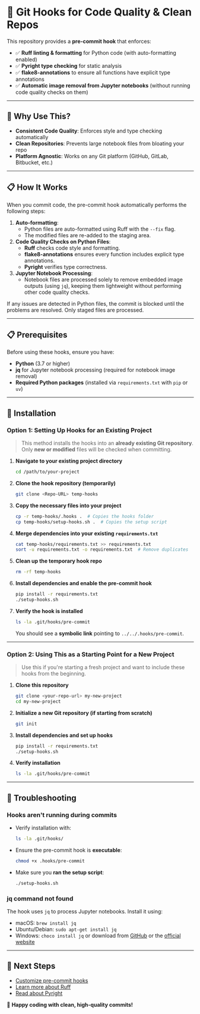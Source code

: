 # **🚀 Git Hooks for Code Quality & Clean Repos**

This repository provides a **pre-commit hook** that enforces:
- ✅ **Ruff linting & formatting** for Python code (with auto-formatting enabled)
- ✅ **Pyright type checking** for static analysis
- ✅ **flake8-annotations** to ensure all functions have explicit type annotations
- ✅ **Automatic image removal from Jupyter notebooks** (without running code quality checks on them)


---

## **📌 Why Use This?**
- **Consistent Code Quality**: Enforces style and type checking automatically  
- **Clean Repositories**: Prevents large notebook files from bloating your repo  
- **Platform Agnostic**: Works on any Git platform (GitHub, GitLab, Bitbucket, etc.)  

---
## 📋 How It Works
When you commit code, the pre-commit hook automatically performs the following steps:
1. **Auto-formatting**:  
   - Python files are auto-formatted using Ruff with the `--fix` flag.
   - The modified files are re-added to the staging area.
2. **Code Quality Checks on Python Files**:  
   - **Ruff** checks code style and formatting.
   - **flake8-annotations** ensures every function includes explicit type annotations.
   - **Pyright** verifies type correctness.
3. **Jupyter Notebook Processing**:  
   - Notebook files are processed solely to remove embedded image outputs (using `jq`), keeping them lightweight without performing other code quality checks.

If any issues are detected in Python files, the commit is blocked until the problems are resolved. Only staged files are processed.




---

## **📋 Prerequisites**
Before using these hooks, ensure you have:
- **Python** (3.7 or higher)  
- **jq** for Jupyter notebook processing (required for notebook image removal)  
- **Required Python packages** (installed via `requirements.txt` with `pip` or `uv`)  

---

## **🚀 Installation**

### **Option 1: Setting Up Hooks for an Existing Project**
> This method installs the hooks into an **already existing Git repository**.  
> Only **new or modified** files will be checked when committing.

1. **Navigate to your existing project directory**  
   ```sh
   cd /path/to/your-project
   ```

2. **Clone the hook repository (temporarily)**  
   ```sh
   git clone <Repo-URL> temp-hooks
   ```

3. **Copy the necessary files into your project**  
   ```sh
   cp -r temp-hooks/.hooks .  # Copies the hooks folder
   cp temp-hooks/setup-hooks.sh .  # Copies the setup script
   ```

4. **Merge dependencies into your existing `requirements.txt`**  
   ```sh
   cat temp-hooks/requirements.txt >> requirements.txt
   sort -u requirements.txt -o requirements.txt  # Remove duplicates
   ```

5. **Clean up the temporary hook repo**  
   ```sh
   rm -rf temp-hooks
   ```

6. **Install dependencies and enable the pre-commit hook**  
   ```sh
   pip install -r requirements.txt
   ./setup-hooks.sh
   ```

7. **Verify the hook is installed**  
   ```sh
   ls -la .git/hooks/pre-commit
   ```  
   You should see a **symbolic link** pointing to `../../.hooks/pre-commit`.


---

### **Option 2: Using This as a Starting Point for a New Project**
> Use this if you're starting a fresh project and want to include these hooks from the beginning.

1. **Clone this repository**  
   ```sh
   git clone <your-repo-url> my-new-project
   cd my-new-project
   ```

2. **Initialize a new Git repository (if starting from scratch)**  
   ```sh
   git init
   ```

3. **Install dependencies and set up hooks**  
   ```sh
   pip install -r requirements.txt
   ./setup-hooks.sh
   ```

4. **Verify installation**  
   ```sh
   ls -la .git/hooks/pre-commit
   ```  




---

## **🔧 Troubleshooting**
### **Hooks aren't running during commits**
- Verify installation with:  
  ```sh
  ls -la .git/hooks/
  ```
- Ensure the pre-commit hook is **executable**:  
  ```sh
  chmod +x .hooks/pre-commit
  ```
- Make sure you **ran the setup script**:  
  ```sh
  ./setup-hooks.sh
  ```

### **jq command not found**
The hook uses `jq` to process Jupyter notebooks. Install it using:
- macOS: `brew install jq`
- Ubuntu/Debian: `sudo apt-get install jq`
- Windows: `choco install jq` or download from [GitHub](https://github.com/jqlang/jq) or the [official website](https://jqlang.org/download/)

---

## **🔗 Next Steps**
- [Customize pre-commit hooks](https://pre-commit.com/)  
- [Learn more about Ruff](https://github.com/charliermarsh/ruff)  
- [Read about Pyright](https://github.com/microsoft/pyright)  


🚀 **Happy coding with clean, high-quality commits!**


